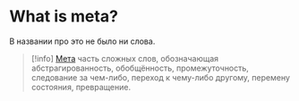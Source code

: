 # What is meta?

В названии про это не было ни слова.

> [!info] [Мета](https://en.wikipedia.org/wiki/Meta_(prefix))
> часть сложных слов, обозначающая абстрагированность, обобщённость,
> промежуточность, следование за чем-либо, переход к чему-либо другому,
> перемену состояния, превращение.


